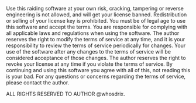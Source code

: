 Use this raiding software at your own risk, cracking, tampering or reverse engineering is not allowed, and will get your license banned. 
Redistribution or selling of your license key is prohibited. You must be of legal age to use this software and accept the terms. 
You are responsible for complying with all applicable laws and regulations when using the software. 
The author reserves the right to modify the terms of service at any time, and it is your responsibility to review the terms of service periodically for changes. 
Your use of the software after any changes to the terms of service will be considered acceptance of those changes. 
The author reserves the right to revoke your license at any time if you violate the terms of service. 
By continuing and using this software you agree with all of this, not reading this is your bad. 
For any questions or concerns regarding the terms of service, please contact the author.

ALL RIGHTS RESERVED TO AUTHOR @whosdrix. 
